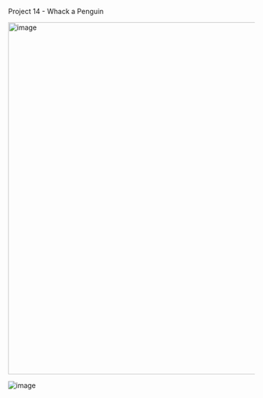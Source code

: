 Project 14 - Whack a Penguin 


<img width="719" alt="image" src="https://github.com/lucasnsp/100DaysOfSwift/assets/122572631/88c809bf-8937-4af7-a76c-a98c61d011e2">

![image](https://github.com/lucasnsp/100DaysOfSwift/assets/122572631/e4910d27-bbc4-4dc6-b00f-042d3f4343c5)

